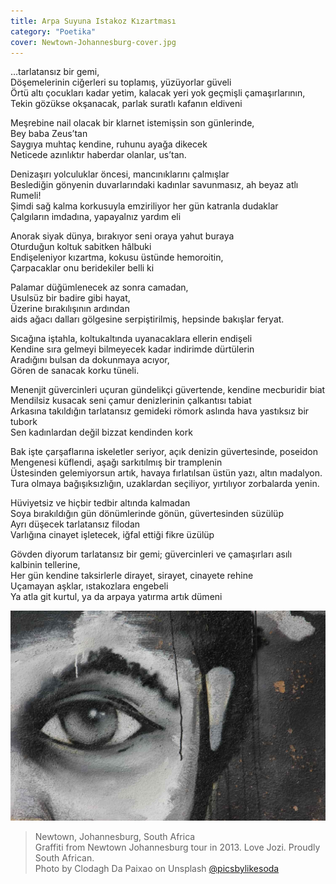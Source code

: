 ```yaml
---
title: Arpa Suyuna Istakoz Kızartması
category: "Poetika"
cover: Newtown-Johannesburg-cover.jpg
---
```


…tarlatansız bir gemi,<br />
Döşemelerinin ciğerleri su toplamış, yüzüyorlar güveli<br />
Örtü altı çocukları kadar yetim, kalacak yeri yok geçmişli çamaşırlarının,<br />
Tekin gözükse okşanacak, parlak suratlı kafanın eldiveni<br />

Meşrebine nail olacak bir klarnet istemişsin son günlerinde,<br />
Bey baba Zeus’tan<br />
Saygıya muhtaç kendine, ruhunu ayağa dikecek<br />
Neticede azınlıktır haberdar olanlar, us’tan.<br />

Denizaşırı yolculuklar öncesi, mancınıklarını çalmışlar<br />
Beslediğin gönyenin duvarlarındaki kadınlar savunmasız, ah beyaz atlı Rumeli!<br />
Şimdi sağ kalma korkusuyla emziriliyor her gün katranla dudaklar<br />
Çalgıların imdadına, yapayalnız yardım eli<br />

Anorak siyak dünya, bırakıyor seni oraya yahut buraya<br />
Oturduğun koltuk sabitken hâlbuki<br />
Endişeleniyor kızartma, kokusu üstünde hemoroitin,<br />
Çarpacaklar onu beridekiler belli ki<br />

Palamar düğümlenecek az sonra camadan,<br />
Usulsüz bir badire gibi hayat,<br />
Üzerine bırakılışının ardından<br />
aids ağacı dalları gölgesine serpiştirilmiş, hepsinde bakışlar feryat.<br />

Sıcağına iştahla, koltukaltında uyanacaklara ellerin endişeli<br />
Kendine sıra gelmeyi bilmeyecek kadar indirimde dürtülerin<br />
Aradığını bulsan da dokunmaya acıyor,<br />
Gören de sanacak korku tüneli.<br />

Menenjit güvercinleri uçuran gündelikçi güvertende, kendine mecburidir biat<br />
Mendilsiz kusacak seni çamur denizlerinin çalkantısı tabiat<br />
Arkasına takıldığın tarlatansız gemideki römork aslında hava yastıksız bir tubork<br />
Sen kadınlardan değil bizzat kendinden kork<br />

Bak işte çarşaflarına iskeletler seriyor, açık denizin güvertesinde, poseidon<br />
Mengenesi küflendi, aşağı sarkıtılmış bir tramplenin<br />
Üstesinden gelemiyorsun artık, havaya fırlatılsan üstün yazı, altın madalyon.<br />
Tura olmaya bağışıksızlığın, uzaklardan seçiliyor, yırtılıyor zorbalarda yenin.<br />

Hüviyetsiz ve hiçbir tedbir altında kalmadan<br />
Soya bırakıldığın gün dönümlerinde gönün, güvertesinden süzülüp<br />
Ayrı düşecek tarlatansız filodan<br />
Varlığına cinayet işletecek, iğfal ettiği fikre üzülüp<br />

Gövden diyorum tarlatansız bir gemi; güvercinleri ve çamaşırları asılı kalbinin tellerine,<br />
Her gün kendine taksirlerle dirayet, sirayet, cinayete rehine<br />
Uçamayan aşklar, ıstakozlara engebeli<br />
Ya atla git kurtul, ya da arpaya yatırma artık dümeni<br />

![unsplash.com](./Newtown-Johannesburg.jpg)

> Newtown, Johannesburg, South Africa <br />
> Graffiti from Newtown Johannesburg tour in 2013. Love Jozi. Proudly South African.<br />
> Photo by Clodagh Da Paixao on Unsplash [@picsbylikesoda](https://unsplash.com/photos/llsCAW1nj2A)
